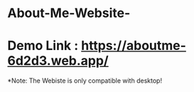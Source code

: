 # About-Me-Website-

# Demo Link : https://aboutme-6d2d3.web.app/
 *Note: The Webiste is only compatible with desktop!
